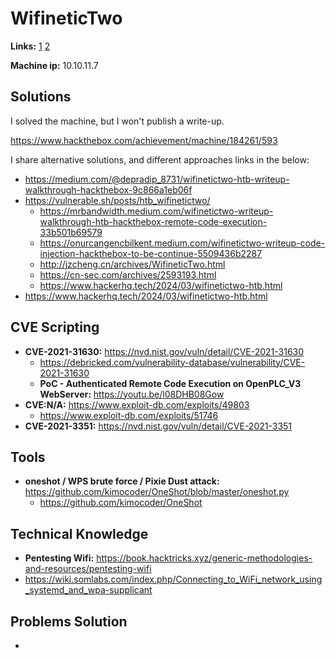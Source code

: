 # WifineticTwo 

**Links:** [1](https://www.hackthebox.com/machines/WifineticTwo)  [2](https://app.hackthebox.com/machines/WifineticTwo)

**Machine ip:** 10.10.11.7


## Solutions
I solved the machine, but I won't publish a write-up.

https://www.hackthebox.com/achievement/machine/184261/593

I share alternative solutions, and different approaches links in the below:
+ https://medium.com/@depradip_8731/wifinetictwo-htb-writeup-walkthrough-hackthebox-9c866a1eb06f
+ https://vulnerable.sh/posts/htb_wifinetictwo/
  + https://mrbandwidth.medium.com/wifinetictwo-writeup-walkthrough-htb-hackthebox-remote-code-execution-33b501b69579
  + https://onurcangencbilkent.medium.com/wifinetictwo-writeup-code-injection-hackthebox-to-be-continue-5509436b2287
  + http://jzcheng.cn/archives/WifineticTwo.html
  + https://cn-sec.com/archives/2593193.html
  + https://www.hackerhq.tech/2024/03/wifinetictwo-htb.html
+ https://www.hackerhq.tech/2024/03/wifinetictwo-htb.html


## CVE Scripting
+ **CVE-2021-31630:** https://nvd.nist.gov/vuln/detail/CVE-2021-31630
  + https://debricked.com/vulnerability-database/vulnerability/CVE-2021-31630
  + **PoC - Authenticated Remote Code Execution on OpenPLC_V3 WebServer:** https://youtu.be/l08DHB08Gow
+ **CVE:N/A:** https://www.exploit-db.com/exploits/49803
  + https://www.exploit-db.com/exploits/51746
+ **CVE-2021-3351:** https://nvd.nist.gov/vuln/detail/CVE-2021-3351


## Tools
+ **oneshot / WPS brute force / Pixie Dust attack:** https://github.com/kimocoder/OneShot/blob/master/oneshot.py
  + https://github.com/kimocoder/OneShot


## Technical Knowledge
+ **Pentesting Wifi:** https://book.hacktricks.xyz/generic-methodologies-and-resources/pentesting-wifi
+ https://wiki.somlabs.com/index.php/Connecting_to_WiFi_network_using_systemd_and_wpa-supplicant


## Problems Solution
+ 
